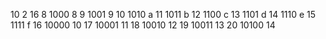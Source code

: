 10 2 16
8 1000 8
9 1001 9
10 1010 a
11 1011 b
12 1100 c
13 1101 d
14 1110 e
15 1111 f
16 10000 10
17 10001 11
18 10010 12
19 10011 13
20 10100 14
